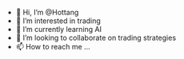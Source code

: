 - 👋 Hi, I’m @Hottang
- 👀 I’m interested in trading
- 🌱 I’m currently learning AI
- 💞️ I’m looking to collaborate on trading strategies
- 📫 How to reach me ...

<!---
Hottang/Hottang is a ✨ special ✨ repository because its `README.md` (this file) appears on your GitHub profile.
You can click the Preview link to take a look at your changes.
--->
